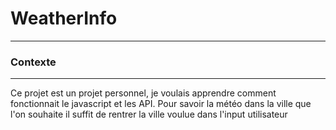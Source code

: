 # WeatherInfo
--------
### Contexte
--------
Ce projet est un projet personnel, je voulais apprendre comment fonctionnait le javascript et les API. Pour savoir la météo dans la ville que l'on souhaite il suffit de rentrer la ville voulue dans l'input utilisateur

